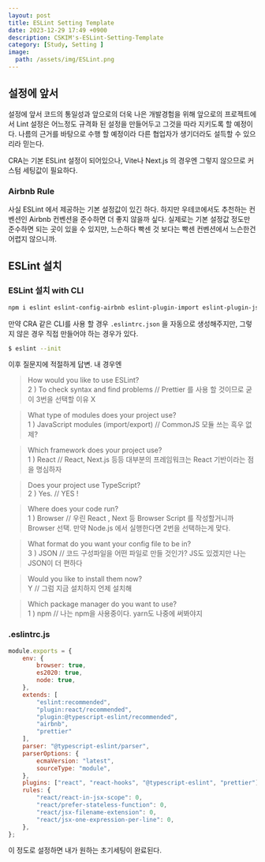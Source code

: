 ```yaml
---
layout: post
title: ESLint Setting Template
date: 2023-12-29 17:49 +0900
description: CSKIM's-ESLint-Setting-Template
category: [Study, Setting ]
image:
  path: /assets/img/ESLint.png
---
```

<!-- TOC TEST -->
<!-- # ESLint -->
## 설정에 앞서
설정에 앞서 코드의 통일성과 앞으로의 더욱 나은 개발경험을 위해 앞으로의 프로젝트에서 Lint 설정은 어느정도 규격화 된 설정을 만들어두고 그것을 따라 지키도록 할 예정이다.
나름의 근거를 바탕으로 수행 할 예정이라 다른 협업자가 생기더라도 설득할 수 있으리라 믿는다.

CRA는 기본 ESLint 설정이 되어있으나, Vite나 Next.js 의 경우엔 그렇지 않으므로 커스텀 세팅값이 필요하다.

### Airbnb Rule
사실 ESLint 에서 제공하는 기본 설정값이 있긴 하다. 하지만 우테코에서도 추천하는 컨벤션인 Airbnb 컨벤션을 준수하면 더 좋지 않을까 싶다. 실제로는 기본 설정값 정도만 준수하면 되는 곳이 있을 수 있지만, 느슨하다 빡센 것 보다는 빡센 컨벤션에서 느슨한건 어렵지 않으니까.

## ESLint 설치
### ESLint 설치 with CLI
```bash
npm i eslint eslint-config-airbnb eslint-plugin-import eslint-plugin-jsx-a11y eslint-plugin-react eslint-plugin-react-hooks -D
```

만약 CRA 같은 CLI를 사용 할 경우 `.eslintrc.json` 을 자동으로 생성해주지만, 그렇지 않은 경우 직접 만들어야 하는 경우가 있다.
```bash
$ eslint --init
```

이후 질문지에 적절하게 답변. 
내 경우엔
> How would you like to use ESLint?  
> 2 ) To check syntax and find problems // Prettier 를 사용 할 것이므로 굳이 3번을 선택할 이유 X

> What type of modules does your project use?  
> 1 ) JavaScript modules (import/export) // CommonJS 모듈 쓰는 흑우 없제?

> Which framework does your project use?  
> 1 ) React // React, Next.js 등등 대부분의 프레임워크는 React 기반이라는 점을 명심하자

> Does your project use TypeScript?  
> 2 ) Yes. // YES !

> Where does your code run?  
> 1 ) Browser // 우린 React , Next 등 Browser Script 를 작성할거니까 Browser 선택. 만약 Node.js 에서 실행한다면 2번을 선택하는게 맞다.

> What format do you want your config file to be in?  
> 3 ) JSON // 코드 구성파일을 어떤 파일로 만들 것인가? JS도 있겠지만 나는 JSON이 더 편하다

> Would you like to install them now?  
> Y // 그럼 지금 설치하지 언제 설치해

> Which package manager do you want to use?  
> 1 ) npm // 나는 npm을 사용중이다. yarn도 나중에 써봐야지

### .eslintrc.js
```js
module.exports = {
	env: {
		browser: true,
		es2020: true,
		node: true,
	},
	extends: [
		"eslint:recommended",
		"plugin:react/recommended",
		"plugin:@typescript-eslint/recommended",
		"airbnb",
		"prettier"
	],
	parser: "@typescript-eslint/parser",
	parserOptions: {
		ecmaVersion: "latest",
		sourceType: "module",
	},
	plugins: ["react", "react-hooks", "@typescript-eslint", "prettier"],
	rules: {
		"react/react-in-jsx-scope": 0,
		"react/prefer-stateless-function": 0,
		"react/jsx-filename-extension": 0,
		"react/jsx-one-expression-per-line": 0,
	},
};
```

이 정도로 설정하면 내가 원하는 초기세팅이 완료된다.
